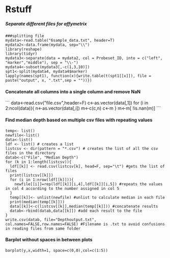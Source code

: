 # Rstuff
<h5>Separate different files for affymetrix</h5>

```
###splitting file
mydata<-read.table("6sample_data.txt", header=T)
mydata2<-data.frame(mydata, sep="\\")
library(reshape)
library(tidyr)
mydata3<-separate(data = mydata2, col = Probeset_ID, into = c("left", "marker","middle"), sep = "\\-")
mydata4<-subset(mydata3[,-c(1,3,10)])
spt1<-split(mydata4, mydata4$marker) 
lapply(names(spt1), function(x){write.table(t(spt1[[x]]), file = paste("output", x, ".txt",sep = ""))})
```

<h4>Concatenate all columns into a single column and remove NaN</h4>
```
data<-read.csv("file.csv",header=F)
c<-as.vector(data[,1])
for (i in 2:ncol(data)){
  n<-as.vector(data[,i])
  m<-c(c,n)
  c<-m
}
m<-m[ !is.nan(m)]
```
<h4>Find median depth based on multiple csv files with repeating values</h4>

```
temp<- list()
newfile<-list()
data<-list()
ldf <- list() # creates a list
listcsv <- dir(pattern = "*.csv") # creates the list of all the csv files in the directory
datab<-c("File", "Median Depth")
for (k in 1:length(listcsv)){
  ldf[[k]] <- read.csv(listcsv[k], head=F, sep="\t") #gets the list of files
  print(listcsv[[k]])
  for (i in 1:nrow(ldf[[k]])){
    newfile[[i]]=rep(ldf[[k]][i,4],ldf[[k]][i,5]) #repeats the values in col 4 according to the number assigned in col 5
  }
  temp[[k]]<- unlist(newfile) #unlist to calculate median in each file
  print(median(temp[[k]]))
  data[[k]]<-c(listcsv[[k]],median(temp[[k]])) #concatenate results
  datab<-rbind(datab,data[[k]]) #add each result to the file
}
write.csv(datab, file="Depthoutput.txt", col.names=FALSE,row.names=FALSE) #Filename is .txt to avoid confusions in reading files from same folder

```
<h4>Barplot without spaces in between plots </h4>

```
barplot(y,x,width=1, space=c(0,0),col=c(1:5))
```
